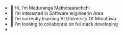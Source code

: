 - 👋 Hi, I’m Maduranga Mathotaarachchi
- 👀 I’m interested in Software engineerin Area
- 🌱 I’m currently learning At University Of Moratuwa
- 💞️ I’m looking to collaborate on ful stack developing
-

<!---
MaduMathota/MaduMathota is a ✨ special ✨ repository because its `README.md` (this file) appears on your GitHub profile.
You can click the Preview link to take a look at your changes.
--->
